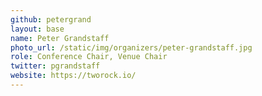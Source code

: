 ```yaml
---
github: petergrand
layout: base
name: Peter Grandstaff
photo_url: /static/img/organizers/peter-grandstaff.jpg
role: Conference Chair, Venue Chair
twitter: pgrandstaff
website: https://tworock.io/
---
```

